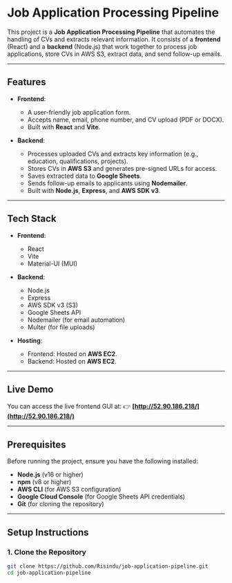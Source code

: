 # **Job Application Processing Pipeline**

This project is a **Job Application Processing Pipeline** that automates the handling of CVs and extracts relevant information. It consists of a **frontend** (React) and a **backend** (Node.js) that work together to process job applications, store CVs in AWS S3, extract data, and send follow-up emails.

---

## **Features**
- **Frontend**:
  - A user-friendly job application form.
  - Accepts name, email, phone number, and CV upload (PDF or DOCX).
  - Built with **React** and **Vite**.

- **Backend**:
  - Processes uploaded CVs and extracts key information (e.g., education, qualifications, projects).
  - Stores CVs in **AWS S3** and generates pre-signed URLs for access.
  - Saves extracted data to **Google Sheets**.
  - Sends follow-up emails to applicants using **Nodemailer**.
  - Built with **Node.js**, **Express**, and **AWS SDK v3**.

---

## **Tech Stack**
- **Frontend**:
  - React
  - Vite
  - Material-UI (MUI)

- **Backend**:
  - Node.js
  - Express
  - AWS SDK v3 (S3)
  - Google Sheets API
  - Nodemailer (for email automation)
  - Multer (for file uploads)

- **Hosting**:
  - Frontend: Hosted on **AWS EC2**.
  - Backend: Hosted on **AWS EC2**.

---

## **Live Demo**
You can access the live frontend GUI at:
👉 **[http://52.90.186.218/](http://52.90.186.218/)**

---

## **Prerequisites**
Before running the project, ensure you have the following installed:
- **Node.js** (v16 or higher)
- **npm** (v8 or higher)
- **AWS CLI** (for AWS S3 configuration)
- **Google Cloud Console** (for Google Sheets API credentials)
- **Git** (for cloning the repository)

---

## **Setup Instructions**

### **1. Clone the Repository**
```bash
git clone https://github.com/Risindu/job-application-pipeline.git
cd job-application-pipeline
